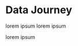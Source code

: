 <walkthrough-metadata>
  <meta name="title" content="Data Journey" />
  <meta name="description" content="add description" />
  <meta name="keywords" content="AI, GenAI, Data Analytics, etc" />
</walkthrough-metadata>

# Data Journey


lorem ipsum
lorem ipsum

lorem ipsum


<!-- TODO write journey markdown -->


